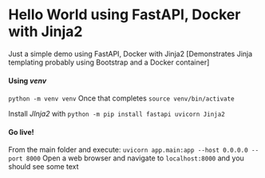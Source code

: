 # Hello World using FastAPI, Docker with Jinja2


Just a simple demo using FastAPI, Docker with Jinja2 [Demonstrates Jinja templating probably using Bootstrap and a Docker container]

#### Using *venv*

```python -m venv venv``` Once that completes ```source venv/bin/activate```

Install *JInja2* with ```python -m pip install fastapi uvicorn Jinja2```

#### Go live!

From the main folder and execute: ```uvicorn app.main:app --host 0.0.0.0 --port 8000```
Open a web browser and navigate to ```localhost:8000``` and you should see some text